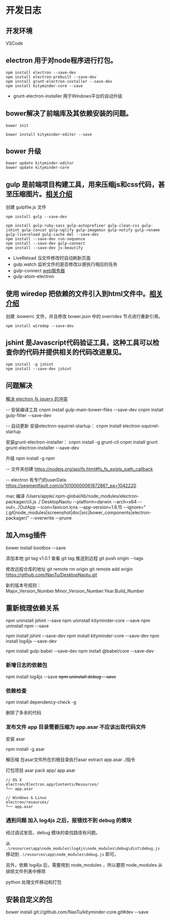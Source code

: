 # 开发日志

## 开发环境
VSCode


## electron 用于对node程序进行打包。
```
npm install electron --save-dev
npm install electron-prebuilt --save-dev
npm install grunt-electron-installer --save-dev
npm install kityminder-core --save
```
- grunt-electron-installer 用于Windows平台的自动升级


## bower解决了前端库及其依赖安装的问题。
``` bower
bower init

bower install kityminder-editor --save
```

## bower 升级
``` bower
bower update kityminder-editor
bower update kityminder-core
```


## gulp 是前端项目构建工具，用来压缩js和css代码，甚至压缩图片。[相关介绍](http://markpop.github.io/2014/09/17/Gulp入门教程)
创建 gulpfile.js 文件
```
npm install gulp --save-dev

npm install gulp-ruby-sass gulp-autoprefixer gulp-clean-css gulp-jshint gulp-concat gulp-uglify gulp-imagemin gulp-notify gulp-rename gulp-livereload gulp-cache del --save-dev
npm install --save-dev run-sequence
npm install --save-dev gulp-connect
npm install --save-dev js-beautify
```
- LiveReload 当文件修改时自动刷新页面
- gulp.watch 监听文件的是否修改以便执行相应的任务
- gulp-connect [web服务器](https://github.com/AveVlad/gulp-connect/)
- gulp-atom-electron 


## 使用 wiredep 把依赖的文件引入到html文件中。[相关介绍](http://www.tuicool.com/articles/2qQbMnN)
创建 .bowerrc 文件，并且修改 bower.json 中的 overrides 节点进行重新引用。
```
npm install wiredep --save-dev
```


## jshint 是Javascript代码验证工具，这种工具可以检查你的代码并提供相关的代码改进意见。
``` 
npm install -g jshint
npm install --save-dev jshint
``` 



## 问题解决
[解决 electron 与 jquery 的冲突](http://stackoverflow.com/questions/30271011/electron-jquery-errors)


-- 安装编译工具
cnpm install gulp-main-bower-files --save-dev
cnpm install gulp-filter --save-dev

-- 自动更新
安装electron-squirrel-startup：
cnpm install electron-squirrel-startup

安装grunt-electron-installer：
cnpm install -g grunt-cli
cnpm install grunt grunt-electron-installer --save-dev

升级
npm install -g npm

-- 文件夹创建
https://nodejs.org/api/fs.html#fs_fs_exists_path_callback

-- electron 有专门的userData
https://segmentfault.com/q/1010000006187286?_ea=1042220

mac 编译
/Users/apple/.npm-global/lib/node_modules/electron-packager/cli.js ./ DesktopNaotu --platform=darwin --arch=x64 --out=../OutApp --icon=favicon.icns --app-version=1.6.15 --ignore="(.git|node_modules|screenshot|doc|src|bower_components|electron-packager)" --overwrite --prune

## 加入msg插件

bower install bootbox --save

添加本地 git tag v1.0.1
查看 git tag
推送到远程 git push origin --tags

修改远程仓库的地址
git remote rm origin
git remote add origin https://github.com/NaoTu/DesktopNaotu.git

新的版本号规则：
Major_Version_Number.Minor_Version_Number.Year.Build_Number

## 重新梳理依赖关系

npm uninstall jshint --save
npm uninstall kityminder-core --save
npm uninstall npm --save

npm install jshint --save-dev
npm install kityminder-core --save-dev
npm install log4js --save-dev

npm install gulp-babel --save-dev
npm install @babel/core --save-dev

### 新增日志的依赖包

npm install log4js --save
~~npm uninstall debug --save~~

### 依赖检查

npm install dependency-check -g

删除了多余的代码

### 发布文件 app 目录需要压缩为 app.asar 不应该出现代码文件

安装 asar

npm install -g asar

解压缩
在asar文件所在的根目录执行asar extract app.asar ./指令

打包项目
asar pack app/ app.asar

``` text
// OS X
electron/Electron.app/Contents/Resources/
└── app.asar

// Windows & Linux
electron/resources/
└── app.asar
```

### 遇到问题 加入 log4js 之后，报错找不到 debug 的模块

经过调试发现，debug 模块的查找路径有问题。

从 `.\resources\app\node_modules\log4js\node_modules\debug\dist\debug.js` 移动到 `.\resources\app\node_modules\debug.js` 即可。

另外，依赖 log4js 后，需要用到 node_modules ，所以要把 node_modules 从排除文件列表中移除

python 处理文件移动和打包

## 安装自定义的包

bower install git://github.com/NaoTu/kityminder-core.git#dev --save

